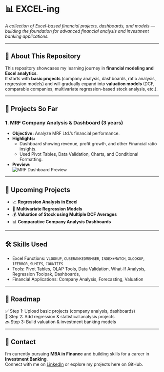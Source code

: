 # 📊 EXCEL-ing
*A collection of Excel-based financial projects, dashboards, and models — building the foundation for advanced financial analysis and investment banking applications.*

---

## 🔹 About This Repository
This repository showcases my learning journey in **financial modeling and Excel analytics**.  
It starts with **basic projects** (company analysis, dashboards, ratio analysis, regression models) and will gradually expand into **valuation models** (DCF, comparable companies, multivariate regression-based stock analysis, etc.).

---

## 📂 Projects So Far
### 1. MRF Company Analysis & Dashboard (3 years)
- **Objective:** Analyze MRF Ltd.’s financial performance.  
- **Highlights:**  
  - Dashboard showing revenue, profit growth, and other Financial ratio insights.  
  - Used Pivot Tables, Data Validation, Charts, and Conditional Formatting.  
- **Preview:**  
  ![MRF Dashboard Preview](<img width="1308" height="612" alt="Screenshot 2025-09-02 024358" src="https://github.com/user-attachments/assets/f9ef29ca-e1df-420f-b7b9-a060faf4bb73" />
)

---

## 🚀 Upcoming Projects
- 📈 **Regression Analysis in Excel**  
- 🔄 **Multivariate Regression Models**  
- 💰 **Valuation of Stock using Multiple DCF Averages**  
- 📊 **Comparative Company Analysis Dashboards**  

---

## 🛠️ Skills Used
- Excel Functions: `VLOOKUP`, `CUBERANKEDMEMBER`, `INDEX+MATCH`, `XLOOKUP`, `IFERROR`, `SUMIFS`, `COUNTIFS`    
- Tools: Pivot Tables, OLAP Tools, Data Validation, What-If Analysis, Regression Toolpak, Dashboards,   
- Financial Applications: Company Analysis, Forecasting, Valuation  

---

## 📌 Roadmap
✅ Step 1: Upload basic projects (company analysis, dashboards)  
🔄 Step 2: Add regression & statistical analysis projects  
🔜 Step 3: Build valuation & investment banking models  

---

## 📧 Contact
I’m currently pursuing **MBA in Finance** and building skills for a career in **Investment Banking**.  
Connect with me on [LinkedIn](https://www.linkedin.com/in/mayuresh-jadhav-55a146213/) or explore my projects here on GitHub.
